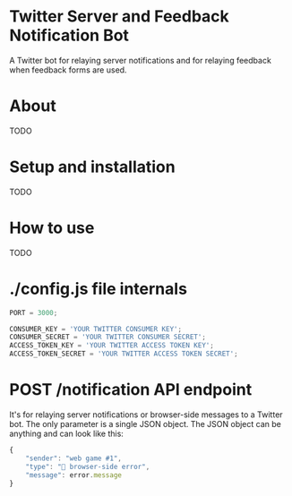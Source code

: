 # Twitter Server and Feedback Notification Bot

A Twitter bot for relaying server notifications and for relaying feedback when feedback forms are used.

# About

TODO

# Setup and installation

TODO

# How to use

TODO

# ./config.js file internals

```javascript
PORT = 3000;

CONSUMER_KEY = 'YOUR TWITTER CONSUMER KEY';
CONSUMER_SECRET = 'YOUR TWITTER CONSUMER SECRET';
ACCESS_TOKEN_KEY = 'YOUR TWITTER ACCESS TOKEN KEY';
ACCESS_TOKEN_SECRET = 'YOUR TWITTER ACCESS TOKEN SECRET';
```

# POST /notification API endpoint

It's for relaying server notifications or browser-side messages to a Twitter bot. The only parameter is a single JSON object. The JSON object can be anything and can look like this:

```javascript
{
    "sender": "web game #1",
    "type": "🔔 browser-side error",
    "message": error.message
}
```